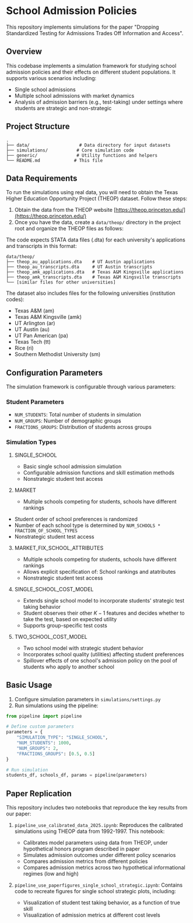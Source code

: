 # School Admission Policies 

This repository implements simulations for the paper "Dropping Standardized Testing for Admissions Trades Off Information and Access". 

## Overview

This codebase implements a simulation framework for studying school admission policies and their effects on different student populations. It supports various scenarios including:
- Single school admissions
- Multiple school admissions with market dynamics
- Analysis of admission barriers (e.g., test-taking) under settings where students are strategic and non-strategic

## Project Structure

```
.
├── data/                   # Data directory for input datasets
├── simulations/           # Core simulation code
├── generic/               # Utility functions and helpers
└── README.md             # This file
```

## Data Requirements

To run the simulations using real data, you will need to obtain the Texas Higher Education Opportunity Project (THEOP) dataset. Follow these steps:

1. Obtain the data from the THEOP website [https://theop.princeton.edu/](https://theop.princeton.edu/)
2. Once you have the data, create a `data/theop/` directory in the project root and organize the THEOP files as follows:

The code expects STATA data files (.dta) for each university's applications and transcripts in this format:
```
data/theop/
├── theop_au_applications.dta    # UT Austin applications
├── theop_au_transcripts.dta     # UT Austin transcripts
├── theop_amk_applications.dta   # Texas A&M Kingsville applications
├── theop_amk_transcripts.dta    # Texas A&M Kingsville transcripts
└── [similar files for other universities]
```

The dataset also includes files for the following universities (institution codes):
- Texas A&M (am)
- Texas A&M Kingsville (amk)
- UT Arlington (ar)
- UT Austin (au)
- UT Pan American (pa)
- Texas Tech (tt)
- Rice (ri)
- Southern Methodist University (sm)


## Configuration Parameters

The simulation framework is configurable through various parameters:

### Student Parameters
- `NUM_STUDENTS`: Total number of students in simulation
- `NUM_GROUPS`: Number of demographic groups
- `FRACTIONS_GROUPS`: Distribution of students across groups

### Simulation Types

1. SINGLE_SCHOOL
   - Basic single school admission simulation
   - Configurable admission functions and skill estimation methods
   - Nonstrategic student test access

2. MARKET
   - Multiple schools competing for students, schools have different rankings
  - Student order of school preferences is randomized
  - Number of each school type is determined by `NUM_SCHOOLS * FRACTION_OF_SCHOOL_TYPES`
  - Nonstrategic student test access

3. MARKET_FIX_SCHOOL_ATTRIBUTES
   - Multiple schools competing for students, schools have different rankings
   - Allows explicit specification of: School rankings and atatributes
   - Nonstrategic student test access

4. SINGLE_SCHOOL_COST_MODEL
   - Extends single school model to incorporate students' strategic test taking behavior
   - Student observes their other $K-1$ features and decides whether to take the test, based on expected utility
   - Supports group-specific test costs 



5. TWO_SCHOOL_COST_MODEL
   - Two school model with strategic student behavior
   - Incorporates school quality (utilities) affecting student preferences
   - Spillover effects of one school's admission policy on the pool of students who apply to another school

## Basic Usage

1. Configure simulation parameters in `simulations/settings.py`
2. Run simulations using the pipeline:

```python
from pipeline import pipeline

# Define custom parameters
parameters = {
    "SIMULATION_TYPE": "SINGLE_SCHOOL",
    "NUM_STUDENTS": 1000,
    "NUM_GROUPS": 2,
    "FRACTIONS_GROUPS": [0.5, 0.5]
}

# Run simulation
students_df, schools_df, params = pipeline(parameters)
```

## Paper Replication

This repository includes two notebooks that reproduce the key results from our paper:

1. `pipeline_use_calibrated_data_2025.ipynb`: Reproduces the calibrated simulations using THEOP data from 1992-1997. This notebook:
   - Calibrates model parameters using data from THEOP, under hypothetical honors program described in paper
   - Simulates admission outcomes under different policy scenarios
   - Compares admission metrics from different policies
   - Compares admission metrics across two hypothetical informational regimes (low and high)

2. `pipeline_use_paperfigures_single_school_strategic.ipynb`: Contains code to recreate figures for single school strategic plots, including:
   - Visualization of student test taking behavior, as a function of true skill
   - Visualization of admission metrics at different cost levels


